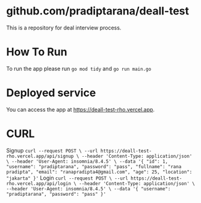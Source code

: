 # github.com/pradiptarana/deall-test
This is a repository for deal interview process.

# How To Run
To run the app please run `go mod tidy` and `go run main.go`

# Deployed service
You can access the app at https://deall-test-rho.vercel.app. 

# CURL
Signup
`curl --request POST \
  --url https://deall-test-rho.vercel.app/api/signup \
  --header 'Content-Type: application/json' \
  --header 'User-Agent: insomnia/8.4.5' \
  --data '{
	"id": 1,
	"username": "pradiptarana",
	"password": "pass",
	"fullname": "rana pradipta",
	"email": "ranapradipta4@gmail.com",
	"age": 25,
	"location": "jakarta"
}'`
Login
`curl --request POST \
  --url https://deall-test-rho.vercel.app/api/login \
  --header 'Content-Type: application/json' \
  --header 'User-Agent: insomnia/8.4.5' \
  --data '{
	"username": "pradiptarana",
	"password": "pass"
}'`
